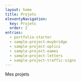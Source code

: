 ```yaml
---
layout: home
title: Projets
eleventyNavigation:
  key: Projets
  order: 2
entries:
  - portfolio-starter
  - sample-project-muybridge
  - sample-project-optics
  - sample-project-eames
  - sample-project-letters
  - sample-project-traffic-signs
---
```


Mes projets

